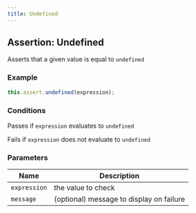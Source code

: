```yaml
---
title: Undefined 
---
```


## Assertion: Undefined 

Asserts that a given value is equal to `undefined` 

### Example 

```ts 
this.assert.undefined(expression);
``` 

### Conditions 

Passes if `expression` evaluates to `undefined`

Fails if `expression` does not evaluate to `undefined` 

### Parameters 

| Name | Description | 
|---|---| 
| `expression` | the value to check |
| `message` | (optional) message to display on failure |